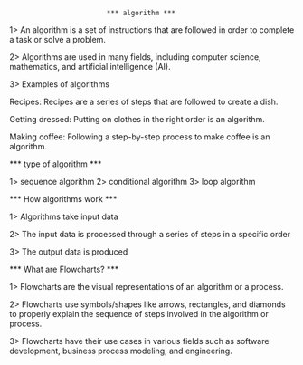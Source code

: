                             *** algorithm ***

1> An algorithm is a set of instructions that are followed in order to complete a task or solve a problem. 

2> Algorithms are used in many fields, including computer science, mathematics, and artificial intelligence (AI).         

3> Examples of algorithms

Recipes: Recipes are a series of steps that are followed to create a dish. 

Getting dressed: Putting on clothes in the right order is an algorithm. 

Making coffee: Following a step-by-step process to make coffee is an algorithm. 

*** type of algorithm *** 

1> sequence algorithm 
2> conditional algorithm
3> loop algorithm 

 ***  How algorithms work ***

1> Algorithms take input data

2> The input data is processed through a series of steps in a specific order

3> The output data is produced

*** What are Flowcharts? ***

1> Flowcharts are the visual representations of an algorithm or a process. 

2> Flowcharts use symbols/shapes like arrows, rectangles, and diamonds to properly explain the sequence of steps involved in the algorithm or process.

3> Flowcharts have their use cases in various fields such as software development, business process modeling, and engineering.
